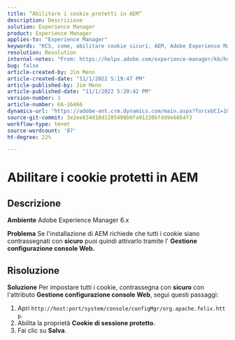 ```yaml
---
title: “Abilitare i cookie protetti in AEM”
description: Descrizione
solution: Experience Manager
product: Experience Manager
applies-to: "Experience Manager"
keywords: "KCS, come, abilitare cookie sicuri, AEM, Adobe Experience Manager, 6.x"
resolution: Resolution
internal-notes: "From: https://helpx.adobe.com/experience-manager/kb/how-to-enable-secure-cookies-in-AEM.html"
bug: false
article-created-by: Jim Menn
article-created-date: "11/1/2022 5:19:47 PM"
article-published-by: Jim Menn
article-published-date: "11/1/2022 5:20:42 PM"
version-number: 3
article-number: KA-16466
dynamics-url: "https://adobe-ent.crm.dynamics.com/main.aspx?forceUCI=1&pagetype=entityrecord&etn=knowledgearticle&id=9e57415c-095a-ed11-9561-6045bd006a22"
source-git-commit: 3e2ee834d10d1205408b0fa91220bfd49e6864f3
workflow-type: tm+mt
source-wordcount: '87'
ht-degree: 22%

---
```


# Abilitare i cookie protetti in AEM

## Descrizione


<b>Ambiente</b>
Adobe Experience Manager 6.x

<b>Problema</b>
Se l&#39;installazione di AEM richiede che tutti i cookie siano contrassegnati con <b>sicuro</b> puoi quindi attivarlo tramite l&#39; <b>Gestione configurazione console Web.</b>


## Risoluzione


<b>Soluzione</b>
Per impostare tutti i cookie, contrassegna con <b>sicuro</b> con l&#39;attributo <b>Gestione configurazione console Web</b>, segui questi passaggi:

1. Apri `http://host:port/system/console/configMgr/org.apache.felix.http`.
2. Abilita la proprietà <b>Cookie di sessione protetto</b>.
3. Fai clic su <b>Salva</b>.

